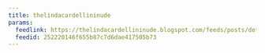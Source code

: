 ```yaml
---
title: thelindacardellininude
params:
  feedlink: https://thelindacardellininude.blogspot.com/feeds/posts/default?alt=rss
  feedid: 252220146f655b87c7d6dae417505b73
---
```

